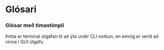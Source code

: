 # Glósari
### Glósar með tímastimpli
Þetta er terminal útgáfan til að ýta undir CLI notkun, en einnig er verið að vinna í GUI útgáfu